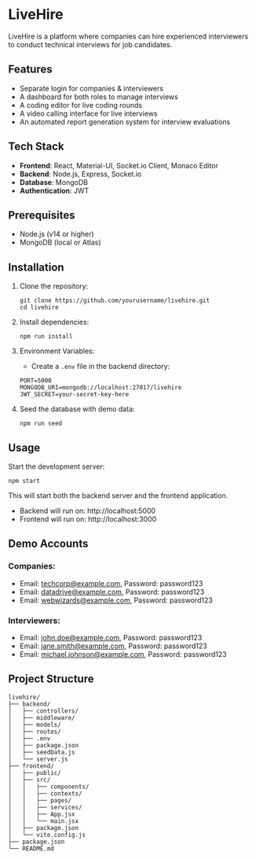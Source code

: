 # LiveHire

LiveHire is a platform where companies can hire experienced interviewers to conduct technical interviews for job candidates.

## Features

- Separate login for companies & interviewers
- A dashboard for both roles to manage interviews
- A coding editor for live coding rounds
- A video calling interface for live interviews
- An automated report generation system for interview evaluations

## Tech Stack

- **Frontend**: React, Material-UI, Socket.io Client, Monaco Editor
- **Backend**: Node.js, Express, Socket.io
- **Database**: MongoDB
- **Authentication**: JWT

## Prerequisites

- Node.js (v14 or higher)
- MongoDB (local or Atlas)

## Installation

1. Clone the repository:
   ```
   git clone https://github.com/yourusername/livehire.git
   cd livehire
   ```

2. Install dependencies:
   ```
   npm run install
   ```

3. Environment Variables:
   - Create a `.env` file in the backend directory:
   ```
   PORT=5000
   MONGODB_URI=mongodb://localhost:27017/livehire
   JWT_SECRET=your-secret-key-here
   ```

4. Seed the database with demo data:
   ```
   npm run seed
   ```

## Usage

Start the development server:
```
npm start
```

This will start both the backend server and the frontend application.

- Backend will run on: http://localhost:5000
- Frontend will run on: http://localhost:3000

## Demo Accounts

### Companies:
- Email: techcorp@example.com, Password: password123
- Email: datadrive@example.com, Password: password123
- Email: webwizards@example.com, Password: password123

### Interviewers:
- Email: john.doe@example.com, Password: password123
- Email: jane.smith@example.com, Password: password123
- Email: michael.johnson@example.com, Password: password123

## Project Structure

```
livehire/
├── backend/
│   ├── controllers/
│   ├── middleware/
│   ├── models/
│   ├── routes/
│   ├── .env
│   ├── package.json
│   ├── seedData.js
│   └── server.js
├── frontend/
│   ├── public/
│   ├── src/
│   │   ├── components/
│   │   ├── contexts/
│   │   ├── pages/
│   │   ├── services/
│   │   ├── App.jsx
│   │   └── main.jsx
│   ├── package.json
│   └── vite.config.js
├── package.json
└── README.md
``` 